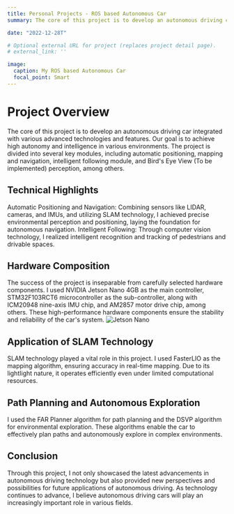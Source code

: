 ```yaml
---
title: Personal Projects - ROS based Autonomous Car
summary: The core of this project is to develop an autonomous driving car integrated with various advanced technologies and features.

date: "2022-12-28T"

# Optional external URL for project (replaces project detail page).
# external_link: ''

image:
  caption: My ROS based Autonomous Car
  focal_point: Smart
---
```



# Project Overview
The core of this project is to develop an autonomous driving car integrated with various advanced technologies and features. Our goal is to achieve high autonomy and intelligence in various environments. The project is divided into several key modules, including automatic positioning, mapping and navigation, intelligent following module, and Bird's Eye View (To be implemented) perception, among others.

## Technical Highlights
Automatic Positioning and Navigation: Combining sensors like LIDAR, cameras, and IMUs, and utilizing SLAM technology, I achieved precise environmental perception and positioning, laying the foundation for autonomous navigation.
Intelligent Following: Through computer vision technology, I realized intelligent recognition and tracking of pedestrians and drivable spaces.

## Hardware Composition
The success of the project is inseparable from carefully selected hardware components. I used NVIDIA Jetson Nano 4GB as the main controller, STM32F103RCT6 microcontroller as the sub-controller, along with ICM20948 nine-axis IMU chip, and AM2857 motor drive chip, among others. These high-performance hardware components ensure the stability and reliability of the car's system.
![Jetson Nano](project/3roscar/jetson.jpg)

## Application of SLAM Technology
SLAM technology played a vital role in this project. I used FasterLIO as the mapping algorithm, ensuring accuracy in real-time mapping. Due to its lightIight nature, it operates efficiently even under limited computational resources.

## Path Planning and Autonomous Exploration
I used the FAR Planner algorithm for path planning and the DSVP algorithm for environmental exploration. These algorithms enable the car to effectively plan paths and autonomously explore in complex environments.

## Conclusion
Through this project, I not only showcased the latest advancements in autonomous driving technology but also provided new perspectives and possibilities for future applications of autonomous driving. As technology continues to advance, I believe autonomous driving cars will play an increasingly important role in various fields.